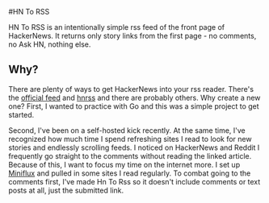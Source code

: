 #HN To RSS

HN To RSS is an intentionally simple rss feed of the front page of HackerNews. It returns only story links from the first page - no comments, no Ask HN, nothing else.

## Why?

There are plenty of ways to get HackerNews into your rss reader. There's the [official feed](https://news.ycombinator.com/rss) and [hnrss](https://hnrss.github.io) and there are probably others. Why create a new one? First, I wanted to practice with Go and this was a simple project to get started.

Second, I've been on a self-hosted kick recently. At the same time, I've recognized how much time I spend refreshing sites I read to look for new stories and endlessly scrolling feeds. I noticed on HackerNews and Reddit I frequently go straight to the comments without reading the linked article. Because of this, I want to focus my time on the internet more. I set up [Miniflux](https://miniflux.app) and pulled in some sites I read regularly. To combat going to the comments first, I've made Hn To Rss so it doesn't include comments or text posts at all, just the submitted link.
